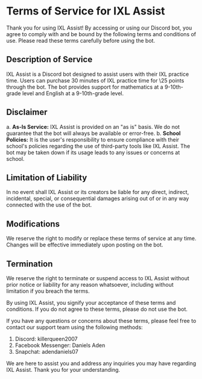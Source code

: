 # Terms of Service for IXL Assist

Thank you for using IXL Assist! By accessing or using our Discord bot, you agree to comply with and be bound by the following terms and conditions of use. Please read these terms carefully before using the bot.

## Description of Service
IXL Assist is a Discord bot designed to assist users with their IXL practice time. Users can purchase 30 minutes of IXL practice time for \25 points through the bot. The bot provides support for mathematics at a 9-10th-grade level and English at a 9-10th-grade level.

## Disclaimer
a. **As-Is Service:** IXL Assist is provided on an \"as is\" basis. We do not guarantee that the bot will always be available or error-free.
b. **School Policies:** It is the user's responsibility to ensure compliance with their school's policies regarding the use of third-party tools like IXL Assist. The bot may be taken down if its usage leads to any issues or concerns at school.

## Limitation of Liability
In no event shall IXL Assist or its creators be liable for any direct, indirect, incidental, special, or consequential damages arising out of or in any way connected with the use of the bot.

## Modifications
We reserve the right to modify or replace these terms of service at any time. Changes will be effective immediately upon posting on the bot.

## Termination
We reserve the right to terminate or suspend access to IXL Assist without prior notice or liability for any reason whatsoever, including without limitation if you breach the terms.

By using IXL Assist, you signify your acceptance of these terms and conditions. If you do not agree to these terms, please do not use the bot.

If you have any questions or concerns about these terms, please feel free to contact our support team using the following methods:

1. Discord: killerqueen2007
2. Facebook Messenger: Daniels Aden
3. Snapchat: adendaniels07

We are here to assist you and address any inquiries you may have regarding IXL Assist. Thank you for your understanding.
